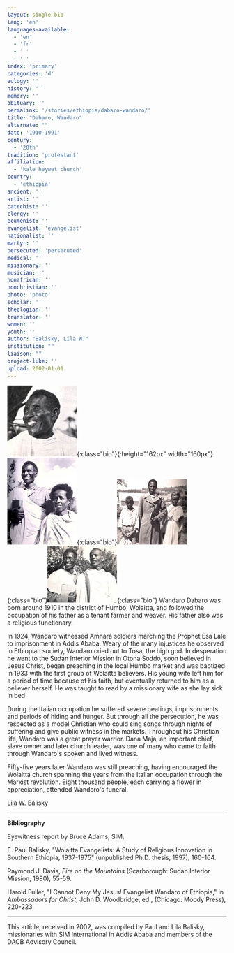 ```yaml
---
layout: single-bio
lang: 'en'
languages-available:
  - 'en'
  - 'fr'
  - ' '
  - ' '
index: 'primary'
categories: 'd'
eulogy: ''
history: ''
memory: ''
obituary: ''
permalink: '/stories/ethiopia/dabaro-wandaro/'
title: "Dabaro, Wandaro"
alternate: ""
date: '1910-1991'
century:
  - '20th'
tradition: 'protestant'
affiliation:
  - 'kale heywet church'
country:
  - 'ethiopia'
ancient: ''
artist: ''
catechist: ''
clergy: ''
ecumenist: ''
evangelist: 'evangelist'
nationalist: ''
martyr: ''
persecuted: 'persecuted'
medical: ''
missionary: ''
musician: ''
nonafrican: ''
nonchristian: ''
photo: 'photo'
scholar: ''
theologian: ''
translator: ''
women: ''
youth: ''
author: "Balisky, Lila W."
institution: ""
liaison: ""
project-luke: ''
upload: 2002-01-01
---
```


![Wandaro Dabaro](/images/bio-pics/ethiopia/dabaro-wandaro/wandaro_dabaro4.jpg){:class="bio"}{:height="162px" width="160px"}![Wandaro and his second wife](/images/bio-pics/ethiopia/dabaro-wandaro/wandaro_dabaro5.jpg){:class="bio"}![Dabaro and his children](/images/bio-pics/ethiopia/dabaro-wandaro/wandaro_dabaro3.jpg){:class="bio"}![Dabaro and fellow church leader Toro.](/images/bio-pics/ethiopia/dabaro-wandaro/wandaro_dabaro6.jpg){:class="bio"} Wandaro Dabaro was born around 1910 in the district of Humbo, Wolaitta, and followed the occupation of his father as a tenant farmer and weaver. His father also was a religious functionary.

In 1924, Wandaro witnessed Amhara soldiers marching the Prophet Esa Lale to imprisonment in Addis Ababa. Weary of the many injustices he observed in Ethiopian society, Wandaro cried out to Tosa, the high god. In desperation he went to the Sudan Interior Mission in Otona Soddo, soon believed in Jesus Christ, began preaching in the local Humbo market and was baptized in 1933 with the first group of Wolaitta believers. His young wife left him for a period of time because of his faith, but eventually returned to him as a believer herself. He was taught to read by a missionary wife as she lay sick in bed.

During the Italian occupation he suffered severe beatings, imprisonments and periods of hiding and hunger. But through all the persecution, he was respected as a model Christian who could sing songs through nights of suffering and give public witness in the markets. Throughout his Christian life, Wandaro was a great prayer warrior. Dana Maja, an important chief, slave owner and later church leader, was one of many who came to faith through Wandaro's spoken and lived witness.

Fifty-five years later Wandaro was still preaching, having encouraged the Wolaitta church spanning the years from the Italian occupation through the Marxist revolution. Eight thousand people, each carrying a flower in appreciation, attended Wandaro's funeral.

Lila W. Balisky

---

**Bibliography**

Eyewitness report by Bruce Adams, SIM.

E. Paul Balisky, "Wolaitta Evangelists: A Study of Religious Innovation in Southern Ethiopia, 1937-1975" (unpublished Ph.D. thesis, 1997), 160-164.

Raymond J. Davis, *Fire on the Mountains* (Scarborough: Sudan Interior Mission, 1980), 55-59.

Harold Fuller, "I Cannot Deny My Jesus! Evangelist Wandaro of Ethiopia," in *Ambassadors for Christ*, John D. Woodbridge, ed., (Chicago: Moody Press), 220-223.

---

This article, received in 2002, was compiled by Paul and Lila Balisky,
missionaries with SIM International in Addis Ababa and members of the DACB
Advisory Council.

